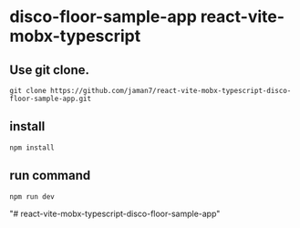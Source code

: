 # disco-floor-sample-app react-vite-mobx-typescript

## Use git clone.

```
git clone https://github.com/jaman7/react-vite-mobx-typescript-disco-floor-sample-app.git
```

## install

```
npm install
```

## run command

```
npm run dev
```

"# react-vite-mobx-typescript-disco-floor-sample-app"
